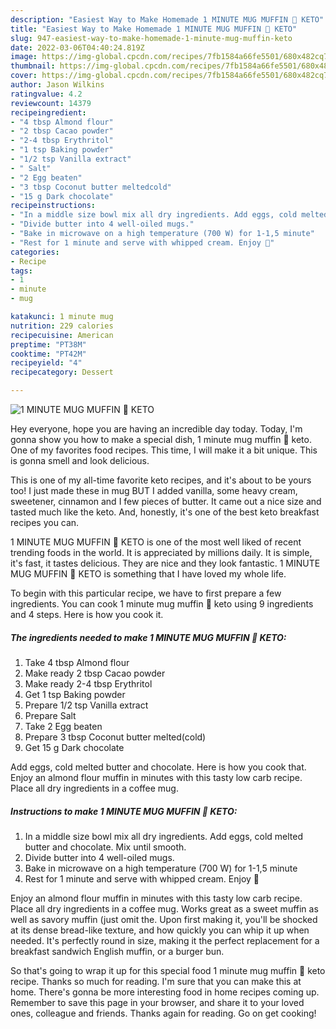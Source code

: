 ```yaml
---
description: "Easiest Way to Make Homemade 1 MINUTE MUG MUFFIN 🖤 KETO"
title: "Easiest Way to Make Homemade 1 MINUTE MUG MUFFIN 🖤 KETO"
slug: 947-easiest-way-to-make-homemade-1-minute-mug-muffin-keto
date: 2022-03-06T04:40:24.819Z
image: https://img-global.cpcdn.com/recipes/7fb1584a66fe5501/680x482cq70/1-minute-mug-muffin-keto-recipe-main-photo.jpg
thumbnail: https://img-global.cpcdn.com/recipes/7fb1584a66fe5501/680x482cq70/1-minute-mug-muffin-keto-recipe-main-photo.jpg
cover: https://img-global.cpcdn.com/recipes/7fb1584a66fe5501/680x482cq70/1-minute-mug-muffin-keto-recipe-main-photo.jpg
author: Jason Wilkins
ratingvalue: 4.2
reviewcount: 14379
recipeingredient:
- "4 tbsp Almond flour"
- "2 tbsp Cacao powder"
- "2-4 tbsp Erythritol"
- "1 tsp Baking powder"
- "1/2 tsp Vanilla extract"
- " Salt"
- "2 Egg beaten"
- "3 tbsp Coconut butter meltedcold"
- "15 g Dark chocolate"
recipeinstructions:
- "In a middle size bowl mix all dry ingredients. Add eggs, cold melted butter and chocolate. Mix until smooth."
- "Divide butter into 4 well-oiled mugs."
- "Bake in microwave on a high temperature (700 W) for 1-1,5 minute"
- "Rest for 1 minute and serve with whipped cream. Enjoy 🦊"
categories:
- Recipe
tags:
- 1
- minute
- mug

katakunci: 1 minute mug 
nutrition: 229 calories
recipecuisine: American
preptime: "PT38M"
cooktime: "PT42M"
recipeyield: "4"
recipecategory: Dessert

---
```



![1 MINUTE MUG MUFFIN 🖤 KETO](https://img-global.cpcdn.com/recipes/7fb1584a66fe5501/680x482cq70/1-minute-mug-muffin-keto-recipe-main-photo.jpg)

Hey everyone, hope you are having an incredible day today. Today, I'm gonna show you how to make a special dish, 1 minute mug muffin 🖤 keto. One of my favorites food recipes. This time, I will make it a bit unique. This is gonna smell and look delicious.

This is one of my all-time favorite keto recipes, and it&#39;s about to be yours too! I just made these in mug BUT I added vanilla, some heavy cream, sweetener, cinnamon and I few pieces of butter. It came out a nice size and tasted much like the keto. And, honestly, it&#39;s one of the best keto breakfast recipes you can.

1 MINUTE MUG MUFFIN 🖤 KETO is one of the most well liked of recent trending foods in the world. It is appreciated by millions daily. It is simple, it's fast, it tastes delicious. They are nice and they look fantastic. 1 MINUTE MUG MUFFIN 🖤 KETO is something that I have loved my whole life.


To begin with this particular recipe, we have to first prepare a few ingredients. You can cook 1 minute mug muffin 🖤 keto using 9 ingredients and 4 steps. Here is how you cook it.

<!--inarticleads1-->

##### The ingredients needed to make 1 MINUTE MUG MUFFIN 🖤 KETO:

1. Take 4 tbsp Almond flour
1. Make ready 2 tbsp Cacao powder
1. Make ready 2-4 tbsp Erythritol
1. Get 1 tsp Baking powder
1. Prepare 1/2 tsp Vanilla extract
1. Prepare  Salt
1. Take 2 Egg beaten
1. Prepare 3 tbsp Coconut butter melted(cold)
1. Get 15 g Dark chocolate


Add eggs, cold melted butter and chocolate. Here is how you cook that. Enjoy an almond flour muffin in minutes with this tasty low carb recipe. Place all dry ingredients in a coffee mug. 

<!--inarticleads2-->

##### Instructions to make 1 MINUTE MUG MUFFIN 🖤 KETO:

1. In a middle size bowl mix all dry ingredients. Add eggs, cold melted butter and chocolate. Mix until smooth.
1. Divide butter into 4 well-oiled mugs.
1. Bake in microwave on a high temperature (700 W) for 1-1,5 minute
1. Rest for 1 minute and serve with whipped cream. Enjoy 🦊


Enjoy an almond flour muffin in minutes with this tasty low carb recipe. Place all dry ingredients in a coffee mug. Works great as a sweet muffin as well as savory muffin (just omit the. Upon first making it, you&#39;ll be shocked at its dense bread-like texture, and how quickly you can whip it up when needed. It&#39;s perfectly round in size, making it the perfect replacement for a breakfast sandwich English muffin, or a burger bun. 

So that's going to wrap it up for this special food 1 minute mug muffin 🖤 keto recipe. Thanks so much for reading. I'm sure that you can make this at home. There's gonna be more interesting food in home recipes coming up. Remember to save this page in your browser, and share it to your loved ones, colleague and friends. Thanks again for reading. Go on get cooking!
